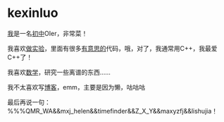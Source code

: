 # kexinluo

[我](/files/about)是一名[初中](http://www.xatyz.com/)OIer，非常菜！

我喜欢[做实验](/lab/)，里面有很多[有意思的](/lab/fun/)代码，哦，对了，我通常用C++，我最爱C++了！

我喜欢[数学](/math/)，研究一些离谱的东西……

我不太喜欢写[博客](/blog/)，emm，主要是因为懒，咕咕咕

最后再说一句：%%%QMR_WA&&mxj_helen&&timefinder&&Z_X_Y&&maxyzfj&&lishujia！

